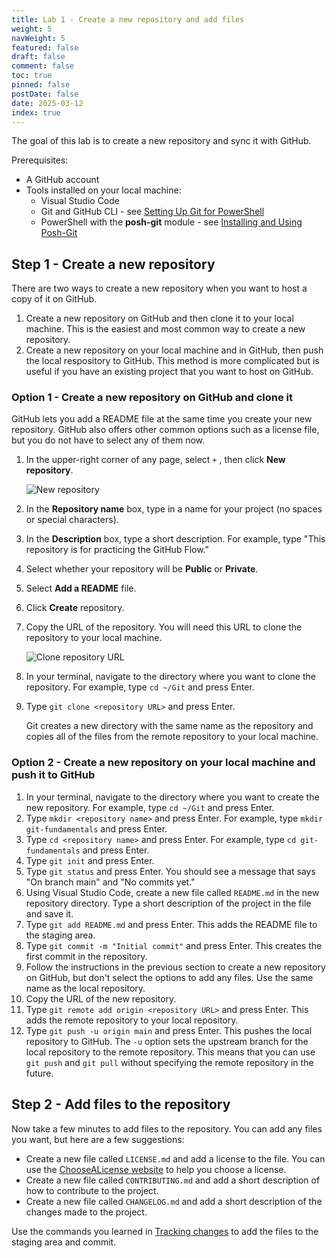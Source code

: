 ```yaml
---
title: Lab 1 - Create a new repository and add files
weight: 5
navWeight: 5
featured: false
draft: false
comment: false
toc: true
pinned: false
postDate: false
date: 2025-03-12
index: true
---
```

<!-- markdownlint-disable MD041 -->

The goal of this lab is to create a new repository and sync it with GitHub.

Prerequisites:

- A GitHub account
- Tools installed on your local machine:
  - Visual Studio Code
  - Git and GitHub CLI - see [Setting Up Git for PowerShell][01]
  - PowerShell with the **posh-git** module - see [Installing and Using Posh-Git][02]

## Step 1 - Create a new repository

There are two ways to create a new repository when you want to host a copy of it on GitHub.

1. Create a new repository on GitHub and then clone it to your local machine. This is the easiest
   and most common way to create a new repository.
1. Create a new repository on your local machine and in GitHub, then push the local respository to
   GitHub. This method is more complicated but is useful if you have an existing project that you
   want to host on GitHub.

### Option 1 - Create a new repository on GitHub and clone it

GitHub lets you add a README file at the same time you create your new repository. GitHub also
offers other common options such as a license file, but you do not have to select any of them now.

1. In the upper-right corner of any page, select `+` , then click **New repository**.

   ![New repository][05]

1. In the **Repository name** box, type in a name for your project (no spaces or special characters).
1. In the **Description** box, type a short description. For example, type "This repository is for
   practicing the GitHub Flow."
1. Select whether your repository will be **Public** or **Private**.
1. Select **Add a README** file.
1. Click **Create** repository.
1. Copy the URL of the repository. You will need this URL to clone the repository to your local
   machine.

   ![Clone repository URL][04]

1. In your terminal, navigate to the directory where you want to clone the repository. For example,
   type `cd ~/Git` and press Enter.
1. Type `git clone <repository URL>` and press Enter.

   Git creates a new directory with the same name as the repository and copies all of the files from
   the remote repository to your local machine.

### Option 2 - Create a new repository on your local machine and push it to GitHub

1. In your terminal, navigate to the directory where you want to create the new repository. For
   example, type `cd ~/Git` and press Enter.
1. Type `mkdir <repository name>` and press Enter. For example, type `mkdir git-fundamentals` and
   press Enter.
1. Type `cd <repository name>` and press Enter. For example, type `cd git-fundamentals` and press
   Enter.
1. Type `git init` and press Enter.
1. Type `git status` and press Enter. You should see a message that says "On branch main" and
   "No commits yet."
1. Using Visual Studio Code, create a new file called `README.md` in the new repository
   directory. Type a short description of the project in the file and save it.
1. Type `git add README.md` and press Enter. This adds the README file to the staging area.
1. Type `git commit -m "Initial commit"` and press Enter. This creates the first commit in the
   repository.
1. Follow the instructions in the previous section to create a new repository on GitHub, but don't
   select the options to add any files. Use the same name as the local repository.
1. Copy the URL of the new repository.
1. Type `git remote add origin <repository URL>` and press Enter. This adds the remote repository
   to your local repository.
1. Type `git push -u origin main` and press Enter. This pushes the local repository to GitHub. The
   `-u` option sets the upstream branch for the local repository to the remote repository. This
   means that you can use `git push` and `git pull` without specifying the remote repository in the
   future.

## Step 2 - Add files to the repository

Now take a few minutes to add files to the repository. You can add any files you want, but here are a
few suggestions:

- Create a new file called `LICENSE.md` and add a license to the file. You can use the [ChooseALicense
  website](https://choosealicense.com/) to help you choose a license.
- Create a new file called `CONTRIBUTING.md` and add a short description of how to contribute to the
  project.
- Create a new file called `CHANGELOG.md` and add a short description of the changes made to the
  project.

Use the commands you learned in [Tracking changes][03] to add the files to the staging area
and commit.

<!-- link references -->
[01]: ../../04-github/slide3
[02]: ../../04-github/slide4
[03]: ../slide4
[04]: images/gitfundamentals/s5-github-clone-repo.png
[05]: images/gitfundamentals/s5-github-new-repo.png
